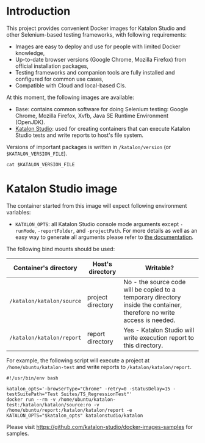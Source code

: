 # Introduction

This project provides convenient Docker images for Katalon Studio and other Selenium-based testing frameworks, with following requirements:

* Images are easy to deploy and use for people with limited Docker knowledge,
* Up-to-date browser versions (Google Chrome, Mozilla Firefox) from official installation packages,
* Testing frameworks and companion tools are fully installed and configured for common use cases,
* Compatible with Cloud and local-based CIs.

At this moment, the following images are available:

* Base: contains common software for doing Selenium testing: Google Chrome, Mozilla Firefox, Xvfb, Java SE Runtime Environment (OpenJDK).
* [Katalon Studio](https://hub.docker.com/r/katalonstudio/katalon/): used for creating containers that can execute Katalon Studio tests and write reports to host's file system.

Versions of important packages is written in `/katalon/version` (or `$KATALON_VERSION_FILE`).

    cat $KATALON_VERSION_FILE

# Katalon Studio image

The container started from this image will expect following environment variables:
* `KATALON_OPTS`: all Katalon Studio console mode arguments except `-runMode`, `-reportFolder`, and `-projectPath`. For more details as well as an easy way to generate all arguments please refer to [the documentation](https://docs.katalon.com/display/KD/Console+Mode+Execution).

The following bind mounts should be used:

| Container's directory     | Host's directory  | Writable? |
| ------------------------- | ----------------- | --------- |
| `/katalon/katalon/source` | project directory | No - the source code will be copied to a temporary directory inside the container, therefore no write access is needed. |
| `/katalon/katalon/report` | report directory  | Yes - Katalon Studio will write execution report to this directory. |

For example, the following script will execute a project at `/home/ubuntu/katalon-test` and write reports to `/katalon/katalon/report`. 

    #!/usr/bin/env bash

    katalon_opts='-browserType="Chrome" -retry=0 -statusDelay=15 -testSuitePath="Test Suites/TS_RegressionTest"'
    docker run --rm -v /home/ubuntu/katalon-test:/katalon/katalon/source:ro -v /home/ubuntu/report:/katalon/katalon/report -e KATALON_OPTS="$katalon_opts" katalonstudio/katalon

Please visit https://github.com/katalon-studio/docker-images-samples for samples.
